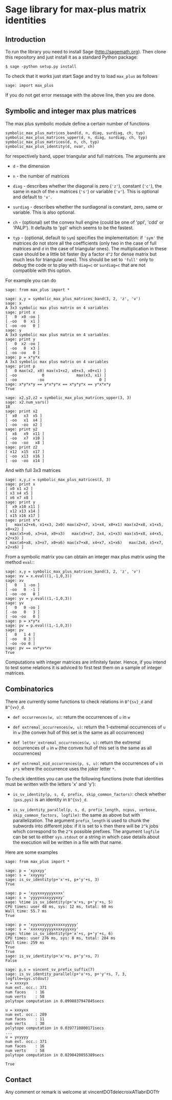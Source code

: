# Sage library for max-plus matrix identities

## Introduction

To run the library you need to install Sage (http://sagemath.org). Then clone
this repository and just install it as a standard Python package:

    $ sage -python setup.py install

To check that it works just start Sage and try to load `max_plus` as follows

    sage: import max_plus

If you do not get error message with the above line, then you are done.

## Symbolic and integer max plus matrices

The max plus symbolic module define a certain number of functions

    symbolic_max_plus_matrices_band(d, n, diag, surdiag, ch, typ)
	symbolic_max_plus_matrices_upper(d, n, diag, surdiag, ch, typ)
    symbolic_max_plus_matrices(d, n, ch, typ)
    symbolic_max_plus_identity(d, nvar, ch)


for respectively band, upper triangular and full matrices. The arguments are

- `d` - the dimension

- `n` - the number of matrices

- `diag` - describes whether the diagonal is zero (`'z'`), constant (`'c'`),
  the same in each of the `n` matrices (`'s'`) or variable (`'v'`). This is
  optional and default to `'v'`.

- `surdiag` - describes whether the surdiagonal is constant, zero, same or
  variable.  This is also optional.

- `ch` - (optional) set the convex hull engine (could be one of 'ppl', 'cdd'
  or 'PALP'). It defaults to 'ppl' which seems to be the fastest.

- `typ` - (optional, default to `sym`) specifies the implementation: if `'sym'`
  the matrices do not store all the coefficients (only two in the case
  of full matrices and `d` in the case of triangular ones). The multiplication
  in these case should be a little bit faster (by a factor `d^2` for dense
  matrix but much less for triangular ones). This should be set to `'full'` only
  to debug the code or to play with `diag=c` or `surdiag=c` that are not
  compatible with this option.

For example you can do

	sage: from max_plus import *

    sage: x,y = symbolic_max_plus_matrices_band(3, 2, 'z', 'v')
    sage: x
    A 3x3 symbolic max plus matrix on 4 variables
    sage: print x
	[   0  x0 -oo ]
	[ -oo   0  x1 ]
	[ -oo -oo   0 ]
	sage: y
    A 3x3 symbolic max plus matrix on 4 variables
	sage: print y
	[   0  x2 -oo ]
	[ -oo   0  x3 ]
	[ -oo -oo   0 ]
    sage: p = x*y*x
    A 3x3 symbolic max plus matrix on 4 variables
    sage: print p
	[   0 max(x2, x0) max(x1+x2, x0+x3, x0+x1) ]
	[ -oo           0              max(x3, x1) ]
	[ -oo         -oo                        0 ]
	sage: x*y*x*y == y*x*y*x == x*y*y*x == y*x*x*y
	True

	sage: x2,y2,z2 = symbolic_max_plus_matrices_upper(3, 3)
    sage: x2.num_vars()
    18
	sage: print x2
	[  x0   x3  x5 ]
	[ -oo   x1  x4 ]
	[ -oo  -oo  x2 ]
	sage: print y2
	[  x6   x9  x11 ]
	[ -oo   x7  x10 ]
	[ -oo  -oo   x8 ]
	sage: print z2
	[ x12  x15  x17 ]
	[ -oo  x13  x16 ]
	[ -oo  -oo  x14 ]

And with full 3x3 matrices

    sage: x,y,z = symbolic_max_plus_matrices(3, 3)
    sage: print x
	[ x0 x1 x2 ]
	[ x3 x4 x5 ]
	[ x6 x7 x8 ]
    sage: print y
	[  x9 x10 x11 ]
	[ x12 x13 x14 ]
	[ x15 x16 x17 ]
	sage: print x*x
	[   max(x2+x6, x1+x3, 2x0) max(x2+x7, x1+x4, x0+x1) max(x2+x8, x1+x5, x0+x2) ]
	[ max(x5+x6, x3+x4, x0+x3)   max(x5+x7, 2x4, x1+x3) max(x5+x8, x4+x5, x2+x3) ]
	[ max(x6+x8, x3+x7, x0+x6) max(x7+x8, x4+x7, x1+x6)   max(2x8, x5+x7, x2+x6) ]

From a symbolic matrix you can obtain an integer max plus matrix using the
method `eval`:: 

    sage: x,y = symbolic_max_plus_matrices_band(3, 2, 'z', 'v')
    sage: xv = x.eval((1,-1,0,3))
    sage: xv
    [   0   1 -oo ]
	[ -oo   0  -1 ]
	[ -oo -oo   0 ]
    sage: yv = y.eval((1,-1,0,3))
    sage: yv
    [   0   0 -oo ]
	[ -oo   0   3 ]
	[ -oo -oo   0 ]
    sage: p = x*y*x
    sage: pv = p.eval((1,-1,0,3))
    sage: pv
	[   0   1 4 ]
	[ -oo   0 3 ]
	[ -oo -oo 0 ]
    sage: pv == xv*yv*xv
    True

Computations with integer matrices are infinitely faster. Hence, if you intend
to test some relations it is adviced to first test them on a sample of integer
matrices.

## Combinatorics

There are currently some functions to check relations in `B^{sv}_d` and `B^{vv}_d`.

- `def occurrences(w, u)`: return the occurrences of `u` in `w`

- `def extremal_occurrences(w, u)`: return the 1-extremal occurrences of `u` in
  `w` (the convex hull of this set is the same as all occurrences)

- `def letter_extremal_occurrences(w, u)`: return the extremal occurrences of
  `u` in `w` (the convex hull of this set is the same as all occurrences)

- `def extremal_mid_occurrences(p, s, u)`: return the occurrences of `u` in
  `p*s` where the occurrence uses the joker letter `*`.

To check identities you can use the following functions (note that identities
must be written with the letters 'x' and 'y'):

- `is_sv_identity(p, s, d, prefix, skip_common_factors)`: check whether `(pxs,pys)` is an identity in `B^{sv}_d`.

- `is_sv_identity_parallel(p, s, d, prefix_length, ncpus, verbose,
  skip_common_factors, logfile)`: the same as above but with parallelization.
  The argument `prefix_length` is used to chunk the subwords into different
  jobs: if it is set to `k` then there will be `2^k` jobs which correspond to
  the `2^k` possible prefixes. The argument `logfile` can be set to either
  `sys.stdout` or a string in which case details about the execution will be
  written in a file with that name.

Here are some examples

	sage: from max_plus import *

    sage: p = 'xyxxyy'
    sage: s = 'xxyyxy'
    sage: is_sv_identity(p+'x'+s, p+'y'+s, 3)
    True

    sage: p = 'xyyxxxyyyyxxxx'
    sage: s = 'yyyyxxxxyyyxxy'
    sage: %time is_sv_identity(p+'x'+s, p+'y'+s, 5)
	CPU times: user 48 ms, sys: 12 ms, total: 60 ms
	Wall time: 55.7 ms
	True

	sage: p = 'xyyxxxyyyyxxxxxyyyyy'
	sage: s = 'xxxxxyyyyyxxxxyyyxxy'
	sage: %time is_sv_identity(p+'x'+s, p+'y'+s, 6)
	CPU times: user 276 ms, sys: 8 ms, total: 284 ms
	Wall time: 259 ms
	True
	True
    sage: is_sv_identity(p+'x'+s, p+'y'+s, 7)
    False

	sage: p,s = vincent_sv_prefix_suffix(7)
	sage: is_sv_identity_parallel(p+'x'+s, p+'y'+s, 7, 3, logfile=sys.stdout)
	u = xxxxyx
	num ext. occ.: 371
	num faces    : 16
	num verts    : 58
	polytope computation in 0.0998837947845secs

	u = xxxyxx
	num ext. occ.: 289
	num faces    : 11
	num verts    : 30
	polytope computation in 0.0397710800171secs
	...
	u = yxyyyy
	num ext. occ.: 371
	num faces    : 16
	num verts    : 58
	polytope computation in 0.0290420055389secs

	True


## Contact

Any comment or remark is welcome at vincentDOTdelecroixATlabriDOTfr

